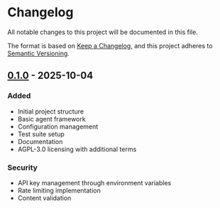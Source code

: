 # Changelog

All notable changes to this project will be documented in this file.

The format is based on [Keep a Changelog](https://keepachangelog.com/en/1.0.0/),
and this project adheres to [Semantic Versioning](https://semver.org/spec/v2.0.0.html).

## [0.1.0] - 2025-10-04

### Added
- Initial project structure
- Basic agent framework
- Configuration management
- Test suite setup
- Documentation
- AGPL-3.0 licensing with additional terms

### Security
- API key management through environment variables
- Rate limiting implementation
- Content validation

[0.1.0]: https://github.com/westbigben/devto-automation/releases/tag/v0.1.0